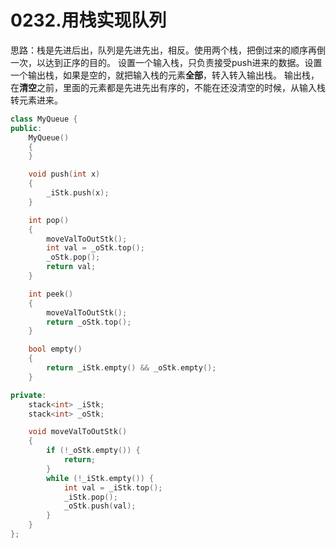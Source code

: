 # 0232.用栈实现队列

思路：栈是先进后出，队列是先进先出，相反。使用两个栈，把倒过来的顺序再倒一次，以达到正序的目的。
设置一个输入栈，只负责接受push进来的数据。设置一个输出栈，如果是空的，就把输入栈的元素**全部**，转入转入输出栈。
输出栈，在**清空**之前，里面的元素都是先进先出有序的，不能在还没清空的时候，从输入栈转元素进来。

```c++
class MyQueue {
public:
    MyQueue()
    {
    }

    void push(int x)
    {
        _iStk.push(x);
    }

    int pop()
    {
        moveValToOutStk();
        int val = _oStk.top();
        _oStk.pop();
        return val;
    }

    int peek()
    {
        moveValToOutStk();
        return _oStk.top();
    }

    bool empty()
    {
        return _iStk.empty() && _oStk.empty();
    }

private:
    stack<int> _iStk;
    stack<int> _oStk;

    void moveValToOutStk()
    {
        if (!_oStk.empty()) {
            return;
        }
        while (!_iStk.empty()) {
            int val = _iStk.top();
            _iStk.pop();
            _oStk.push(val);
        }
    }
};

```
